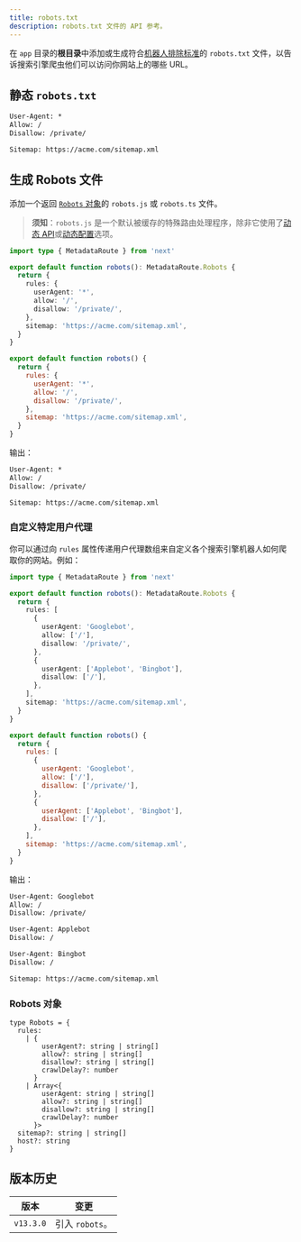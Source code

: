 ```yaml
---
title: robots.txt
description: robots.txt 文件的 API 参考。
---
```


在 `app` 目录的**根目录**中添加或生成符合[机器人排除标准](https://en.wikipedia.org/wiki/Robots.txt#Standard)的 `robots.txt` 文件，以告诉搜索引擎爬虫他们可以访问你网站上的哪些 URL。

## 静态 `robots.txt`

```txt
User-Agent: *
Allow: /
Disallow: /private/

Sitemap: https://acme.com/sitemap.xml
```

## 生成 Robots 文件

添加一个返回 [`Robots` 对象](#robots-对象)的 `robots.js` 或 `robots.ts` 文件。

> **须知**：`robots.js` 是一个默认被缓存的特殊路由处理程序，除非它使用了[动态 API](/nextjs-cn/app/deep-dive/caching#dynamic-apis)或[动态配置](/nextjs-cn/app/deep-dive/caching#segment-config-options)选项。

```ts switcher
import type { MetadataRoute } from 'next'

export default function robots(): MetadataRoute.Robots {
  return {
    rules: {
      userAgent: '*',
      allow: '/',
      disallow: '/private/',
    },
    sitemap: 'https://acme.com/sitemap.xml',
  }
}
```

```js switcher
export default function robots() {
  return {
    rules: {
      userAgent: '*',
      allow: '/',
      disallow: '/private/',
    },
    sitemap: 'https://acme.com/sitemap.xml',
  }
}
```

输出：

```txt
User-Agent: *
Allow: /
Disallow: /private/

Sitemap: https://acme.com/sitemap.xml
```

### 自定义特定用户代理

你可以通过向 `rules` 属性传递用户代理数组来自定义各个搜索引擎机器人如何爬取你的网站。例如：

```ts switcher
import type { MetadataRoute } from 'next'

export default function robots(): MetadataRoute.Robots {
  return {
    rules: [
      {
        userAgent: 'Googlebot',
        allow: ['/'],
        disallow: '/private/',
      },
      {
        userAgent: ['Applebot', 'Bingbot'],
        disallow: ['/'],
      },
    ],
    sitemap: 'https://acme.com/sitemap.xml',
  }
}
```

```js switcher
export default function robots() {
  return {
    rules: [
      {
        userAgent: 'Googlebot',
        allow: ['/'],
        disallow: ['/private/'],
      },
      {
        userAgent: ['Applebot', 'Bingbot'],
        disallow: ['/'],
      },
    ],
    sitemap: 'https://acme.com/sitemap.xml',
  }
}
```

输出：

```txt
User-Agent: Googlebot
Allow: /
Disallow: /private/

User-Agent: Applebot
Disallow: /

User-Agent: Bingbot
Disallow: /

Sitemap: https://acme.com/sitemap.xml
```

### Robots 对象

```tsx
type Robots = {
  rules:
    | {
        userAgent?: string | string[]
        allow?: string | string[]
        disallow?: string | string[]
        crawlDelay?: number
      }
    | Array<{
        userAgent: string | string[]
        allow?: string | string[]
        disallow?: string | string[]
        crawlDelay?: number
      }>
  sitemap?: string | string[]
  host?: string
}
```

## 版本历史

| 版本      | 变更            |
| --------- | --------------- |
| `v13.3.0` | 引入 `robots`。 |
